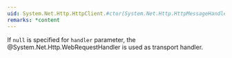 ```yaml
---
uid: System.Net.Http.HttpClient.#ctor(System.Net.Http.HttpMessageHandler)
remarks: *content
---
```

If `null` is specified for `handler` parameter, the @System.Net.Http.WebRequestHandler is used as transport handler.